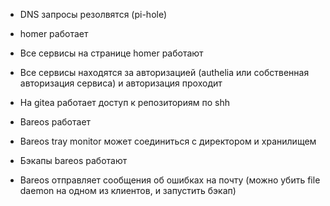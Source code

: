 - DNS запросы резолвятся (pi-hole)

- homer работает
- Все сервисы на странице homer работают
- Все сервисы находятся за авторизацией (authelia или собственная авторизация сервиса) и
  авторизация проходит

- На gitea работает доступ к репозиториям по shh

- Bareos работает
- Bareos tray monitor может соединиться с директором и хранилищем
- Бэкапы bareos работают
- Bareos отправляет сообщения об ошибках на почту (можно убить file daemon на одном из клиентов,
  и запустить бэкап)

